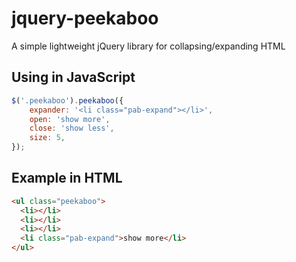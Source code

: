 # jquery-peekaboo
A simple lightweight jQuery library for collapsing/expanding HTML

## Using in JavaScript
```js
$('.peekaboo').peekaboo({
    expander: '<li class="pab-expand"></li>',  
    open: 'show more',      
    close: 'show less',   
    size: 5,                
});
```

## Example in HTML

```html
<ul class="peekaboo">
  <li></li>
  <li></li>
  <li></li>
  <li class="pab-expand">show more</li>
</ul>
```
